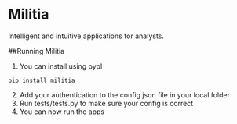 # Militia
Intelligent and intuitive applications for analysts.

##Running Militia
1. You can install using pypl
```
pip install militia
```
2. Add your authentication to the config.json file in your local folder
3. Run tests/tests.py to make sure your config is correct
4. You can now run the apps
